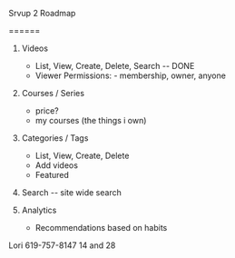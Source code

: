 Srvup 2 Roadmap

======


1. Videos
    - List, View, Create, Delete, Search -- DONE
    - Viewer Permissions:
            - membership, owner, anyone

2. Courses / Series 
    - price? 
    - my courses (the things i own)


3. Categories / Tags
    - List, View, Create, Delete
    - Add videos
    - Featured

4. Search -- site wide search

5. Analytics
    - Recommendations based on habits


Lori
619-757-8147
14 and 28